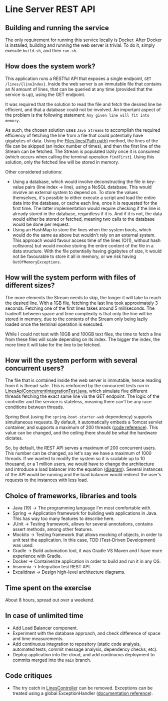 # Line Server REST API

## Building and running the service

The only requirement for running this service locally is [Docker](https://docs.docker.com/get-docker/). After Docker is installed, building and running the web server is trivial. To do it, simply execute `build.sh`, and then `run.sh`.

## How does the system work?

This application runs a RESTful API that exposes a single endpoint, `GET /lines/{lineIndex}`. Inside the web server is an immutable file that contains an N amount of lines, that can be queried at any time (provided that the service is up), using the GET endpoint.

It was required that the solution to read the file and fetch the desired line be efficient, and that a database could not be involved. An important aspect of the problem is the following statement: `Any given line will fit into memory`.

As such, the chosen solution uses `Java Streams` to accomplish the required efficiency of fetching the line from a file that could potentially have gigabytes of data. Using the [Files.lines(Path path)](https://docs.oracle.com/javase/8/docs/api/java/nio/file/Files.html#lines-java.nio.file.Path-) method, the lines of the file can be skipped (an index number of times), and then the first line of the Stream can be fetched. The Stream is populated lazily once it is consumed (which occurs when calling the terminal operation `findFirst`). Using this solution, only the fetched line will be stored in memory.

Other considered solutions:
- Using a database, which would involve deconstructing the file in key-value pairs (line index -> line), using a NoSQL database. This would involve an external system to depend on. To store the values themselves, it's possible to either execute a script and load the entire data into the database, or cache each line, once it is requested for the first time. The latter implementation would require checking if the line is already stored in the database, regardless if it is. And if it is not, the data would either be stored or fetched, meaning two calls to the database would be done per request.
- Using an HashMap to store the lines when the system boots, which would do the same as above but wouldn't rely on an external system. This approach would favour access time of the lines (O(1), without hash collisions) but would involve storing the entire content of the file in a data structure. With the file potentially having gigabytes of size, it would not be favourable to store it all in memory, or we risk having `OutOfMemoryExceptions`.

## How will the system perform with files of different sizes?

The more elements the Stream needs to skip, the longer it will take to reach the desired line. With a 1GB file, fetching the last line took approximately 3 seconds. Fetching one of the first lines takes around 5 milliseconds. The tradeoff between space and time complexity is that only the line will be stored in memory, due to the contents of the Stream only being lazily loaded once the terminal operation is executed.

While I could not test with 10GB and 100GB text files, the time to fetch a line from these files will scale depending on its index. The bigger the index, the more time it will take for the line to be fetched.

## How will the system perform with several concurrent users?

The file that is contained inside the web server is immutable, hence reading from it is thread-safe. This is reinforced by the concurrent tests run in [LinesApiConcurrentIntegrationTest.java](https://github.com/DiogoAndreBotas/salsify-line-server/blob/main/src/test/java/com/diogoandrebotas/salsifylineserver/LinesApiConcurrentIntegrationTest.java), which simulate five different threads fetching the exact same line via the GET endpoint. The logic of the controller and the service is stateless, meaning there can't be any race conditions between threads.

Spring Boot (using the `spring-boot-starter-web` dependency) supports simultaneous requests. By default, it automatically embeds a Tomcat servlet container, and supports a maximum of 200 threads ([code reference](https://github.com/spring-projects/spring-boot/blob/47516b50c39bd6ea924a1f6720ce6d4a71088651/spring-boot-project/spring-boot-autoconfigure/src/main/java/org/springframework/boot/autoconfigure/web/ServerProperties.java#L814)). This value can be changed, and the ceiling there should be what the hardware dictates.

So, by default, the REST API serves a maximum of 200 concurrent users. This number can be changed, so let's say we have a maximum of 1000 threads. If we wanted to modify the system so it is scalable up to 10 thousand, or a 1 million users, we would have to change the architecture and introduce a load balancer into the equation ([diagram](https://github.com/DiogoAndreBotas/salsify-line-server/blob/main/lines_system_with_load_balancer.png)). Several instances of the API would be running and the load balancer would redirect the user's requests to the instances with less load.

## Choice of frameworks, libraries and tools

- Java (19) -> The programming language I'm most comfortable with.
- Spring -> Application framework for building web applications in Java. This has way too many features to describe here. 
- JUnit -> Testing framework, allows for several annotations, contains assert methods, among other features.
- Mockito -> Testing framework that allows mocking of objects, in order to unit test the application. In this case, TDD (Test-Driven Development) was used.
- Gradle -> Build automation tool, it was Gradle VS Maven and I have more experience with Gradle.
- Docker -> Containerize application in order to build and run it in any OS.
- Insomnia -> Integration test REST API.
- Excalidraw -> Design high-level architecture diagrams.

## Time spent on the exercise

About 8 hours, spread out over a weekend.

## In case of unlimited time

- Add Load Balancer component.
- Experiment with the database approach, and check difference of space and time measurements.
- Add continuous integration to repository (static code analysis, automated tests, commit message analysis, dependency checks, etc).
- Deploy application into the cloud, and add continuous deployment to commits merged into the `main` branch.

## Code critiques

- The try catch in [LinesController](https://github.com/DiogoAndreBotas/salsify-line-server/blob/main/src/main/java/com/diogoandrebotas/salsifylineserver/controller/LinesController.java#L23) can be removed. Exceptions can be treated using a global ExceptionHandler ([documentation reference](https://spring.io/blog/2013/11/01/exception-handling-in-spring-mvc)).

